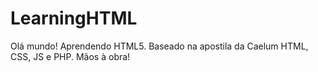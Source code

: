 LearningHTML
============

Olá mundo! Aprendendo HTML5.
Baseado na apostila da Caelum HTML, CSS, JS e PHP.
Mãos à obra!
